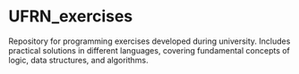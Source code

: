 # UFRN_exercises
Repository for programming exercises developed during university. Includes practical solutions in different languages, covering fundamental concepts of logic, data structures, and algorithms.

